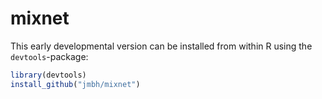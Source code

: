 # mixnet

This early developmental version can be installed from within R using the `devtools`-package:

```r
library(devtools)
install_github("jmbh/mixnet")
```
